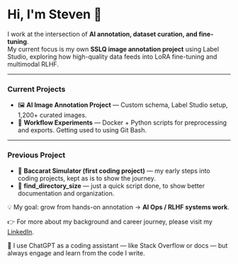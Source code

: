 # Hi, I'm Steven 👋

I work at the intersection of **AI annotation, dataset curation, and fine-tuning**.  
My current focus is my own **SSLQ image annotation project** using Label Studio, exploring how high-quality data feeds into LoRA fine-tuning and multimodal RLHF.

---

### Current Projects
- 🖼️ **AI Image Annotation Project** — Custom schema, Label Studio setup, 1,200+ curated images.  
- 🔧 **Workflow Experiments** — Docker + Python scripts for preprocessing and exports. Getting used to using Git Bash. 
---

### Previous Project
- 🎲 **Baccarat Simulator (first coding project)** — my early steps into coding projects, kept as is to show the journey. 
- 🎲 **find_directory_size** — just a quick script done, to show better documentation and organization.

💡 My goal: grow from hands-on annotation → **AI Ops / RLHF systems work**.  

👉 For more about my background and career journey, please visit my [LinkedIn](http://www.linkedin.com/in/sghalverson).

🤖 I use ChatGPT as a coding assistant — like Stack Overflow or docs — but always engage and learn from the code I write.
